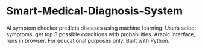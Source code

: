 # Smart-Medical-Diagnosis-System
AI symptom checker predicts diseases using machine learning. Users select symptoms, get top 3 possible conditions with probabilities. Arabic interface, runs in browser. For educational purposes only. Built with Python.
